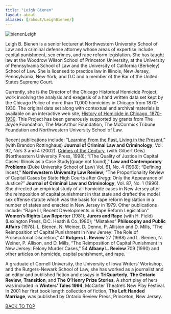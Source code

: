 ```yaml
---
title: "Leigh Bienen"
layout: about
aliases: [/about/LeighBienen/]
---
```


![bienenLeigh](/img/about/bienenLeigh.jpg)

Leigh B. Bienen is a senior lecturer at Northwestern University School of Law and a criminal defense attorney whose areas of expertise include capital punishment, sex crimes, and rape reform legislation.  She has taught law at the Woodrow Wilson School of Princeton University, at the University of Pennsylvania School of Law and the University of California (Berkeley) School of Law.  She is licensed to practice law in Illinois, New Jersey, Pennsylvania, New York, and D.C and a member of the Bar of the United States Supreme Court.

Currently, she is the Director of the Chicago Historical Homicide Project, work involving the analysis and exegesis of a hand written data set kept by the Chicago Police of more than 11,000 homicides in Chicago from 1870-1930.  The original data set along with contextual and archival materials is available on an interactive web site, [History of Homicide in Chicago, 1870-1930](http://homicide.northwestern.edu/).  This Project has been generously supported by grants from The Joyce Foundation, The MacArthur Foundation, The McCormick Tribune Foundation and Northwestern University School of Law.

Recent publications include: “[Learning From the Past, Living in the Present](/docs_fk/homicide/LawJournal/JCLC01.pdf),” (with Brandon Rottinghaus) __Journal of Criminal Law and Criminology__, Vol. 92, No’s 3 and 4 (2002). [Crimes of the Century](/pubs/crimes/), (with Gilbert Geis) (Northeastern University Press, 1998); “[The Quality of Justice in Capital Cases:  Illinois as a Case Study](page not found),” __Law and Contemporary Problems__ (Duke University School of Law) Vol. 61, No. 4 (1998); “Defining Incest,” __Northwestern University Law Review__, “The Proportionality Review of Capital Cases by State High Courts after *Gregg*:  Only the Appearance of Justice?”  __Journal of Criminal Law and Criminology__, Vol. 87, No. 1 (1996).  She directed an empirical study of all homicide cases in New Jersey after the reimposition of capital punishment in that state and drafted the model sex offense statute which was the basis for rape reform legislation in a number of states and enacted in New Jersey in 1979.  Other publications include:  “Rape III, Recent Developments in Rape Reform Legislation” __Women’s Rights Law Reporter__ (1981); **Jurors and Rape** (with H. Field) (Lexington Press, D.C. Heath & Co.,1980); “Mistakes” __Philosophy and Public Affairs__ (1978); L.  Bienen, N. Weiner, D. Denno, P. Allision and D. Mills, “The Reimposition of Capital Punishment in New Jersey:  The Role of Prosecutorial Discretion,” 41 __Rutgers L. Review__ 27 (1988) and L. Bienen, N. Weiner, P. Allison, and D. Mills, “The Reimposition of Capital Punishment in New Jersey:  Felony Murder Cases,” 54 __Albany L. Review__ 709 (1990) and other articles on homicide, capital punishment, and rape.

A graduate of Cornell University, the University of Iowa Writers’ Workshop, and the Rutgers-Newark School of Law, she has worked as a journalist and an editor and published fiction and essays in __TriQuarterly__, __The Ontario Review__, __Transition__, and **The O’Henry Prize Stories**.  A short play of hers was included in __Winters’ Tales 1994__, McCarter Theatre’s New Play Festival.  In 2001 her first book length collection of fiction, __The Left Handed Marriage__, was published by Ontario Review Press, Princeton, New Jersey.

[BACK TO TOP](/about/LeighBienen/#top)
